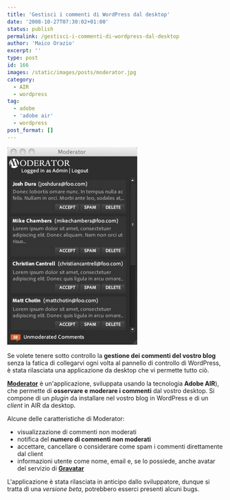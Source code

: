 ```yaml
---
title: 'Gestisci i commenti di WordPress dal desktop'
date: '2008-10-27T07:30:02+01:00'
status: publish
permalink: /gestisci-i-commenti-di-wordpress-dal-desktop
author: 'Maico Orazio'
excerpt: ''
type: post
id: 166
images: /static/images/posts/moderator.jpg
category:
  - AIR
  - wordpress
tag:
  - adobe
  - 'adobe air'
  - wordpress
post_format: []
---
```


[![Modera i commenti sul tuo blog](/static/images/posts/moderator.jpg 'moderator')](https://danieldura.wordpress.com/code/moderator/ 'Modera i commenti sul tuo blog')

Se volete tenere sotto controllo la **gestione dei commenti del vostro blog** senza la fatica di collegarvi ogni 
volta al pannello di controllo di WordPress, è stata rilasciata una applicazione da desktop che vi permette tutto ciò.

[**Moderator**](https://danieldura.wordpress.com/code/moderator/ 'Moderator - controlla i commenti del tuo blog in WordPress') è un'applicazione, sviluppata usando la tecnologia **Adobe AIR**), 
che permette di **osservare e moderare i commenti** dal vostro desktop. Si compone di un _plugin_ da installare nel vostro blog in WordPress e di un _client_ in AIR da desktop.

Alcune delle caratteristiche di Moderator:

- visualizzazione di commenti non moderati
- notifica del **numero di commenti non moderati**
- accettare, cancellare o considerare come spam i commenti direttamente dal client
- informazioni utente come nome, email e, se lo possiede, anche avatar del servizio di [**Gravatar**](https://it.gravatar.com/ 'Servizio di avatar utilizzabile su qualsiasi sito vi aderisca')

L'applicazione è stata rilasciata in anticipo dallo sviluppatore, dunque si tratta di una _versione beta_, potrebbero esserci presenti alcuni bugs.
